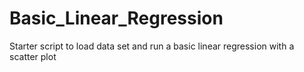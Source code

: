 # Basic_Linear_Regression
Starter script to load data set and run a basic linear regression with a scatter plot
